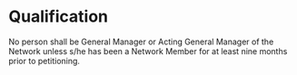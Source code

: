 # Qualification

No person shall be General Manager or Acting General Manager of the Network unless s/he has been a Network Member for at least nine months prior to petitioning.


